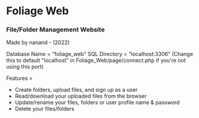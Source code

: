 # Foliage Web
### File/Folder Management Website

Made by nanand - (2022)

Database Name = "foliage_web"
SQL Directory = "localhost:3306" (Change this to default "localhost" in Foliage_Web/page/connect.php if you're not using this port)

Features =
- Create folders, upload files, and sign up as a user
- Read/download your uploaded files from the browser
- Update/rename your files, folders or user profile name & password
- Delete your files/folders
